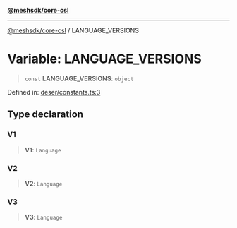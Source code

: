 [**@meshsdk/core-csl**](../README.md)

***

[@meshsdk/core-csl](../globals.md) / LANGUAGE\_VERSIONS

# Variable: LANGUAGE\_VERSIONS

> `const` **LANGUAGE\_VERSIONS**: `object`

Defined in: [deser/constants.ts:3](https://github.com/MeshJS/mesh/blob/1abde1553cbd7cf2cf4e40197fc0de9e4a7d0f49/packages/mesh-core-csl/src/deser/constants.ts#L3)

## Type declaration

### V1

> **V1**: `Language`

### V2

> **V2**: `Language`

### V3

> **V3**: `Language`
